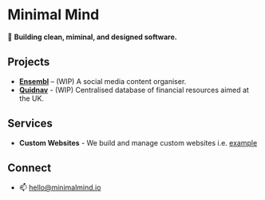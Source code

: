 # Minimal Mind

🚀 **Building clean, miminal, and designed software.**

## Projects
- **[Ensembl](https://myensembl.com)** – (WIP) A social media content organiser.
- **[Quidnav](https://quidnav.com)** - (WIP) Centralised database of financial resources aimed at the UK.

## Services
- **Custom Websites** - We build and manage custom websites i.e. [example](https://tj-construction.uk)

## Connect
- 📫 hello@minimalmind.io
